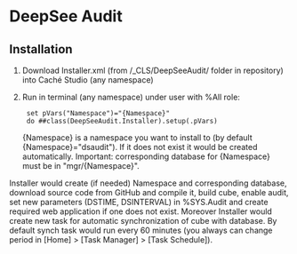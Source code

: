 DeepSee Audit
==============

Installation
-----------

1. Download Installer.xml (from /_CLS/DeepSeeAudit/ folder in repository) into Caché Studio (any namespace)
2. Run in terminal (any namespace) under user with %All role: 

        set pVars("Namespace")="{Namespace}"
        do ##class(DeepSeeAudit.Installer).setup(.pVars)
  
      {Namespace} is a namespace you want to install to (by default {Namespace}="dsaudit"). If it does not exist it would be created automatically. Important: corresponding database for {Namespace} must be in "mgr/{Namespace}". 

Installer would create (if needed) Namespace and corresponding database, download source code from GitHub and compile it, build cube, enable audit, set new parameters (DSTIME, DSINTERVAL) in %SYS.Audit and create required web application if one does not exist. Moreover Installer would create new task for automatic synchronization of cube with database. By default synch task would run every 60 minutes (you always can change period in [Home] > [Task Manager] > [Task Schedule]).
